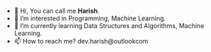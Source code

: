 - 🙏 Hi, You can call me **Harish**.
- 👀 I’m interested in Programming, Machine Learning.
- 🌱 I’m currently learning Data Structures and Algorithms, Machine Learning.
- 📫 How to reach me? dev.harish@outlookcom

<!---
harry-b-harish/harry-b-harish is a ✨ special ✨ repository because its `README.md` (this file) appears on your GitHub profile.
You can click the Preview link to take a look at your changes.
--->
